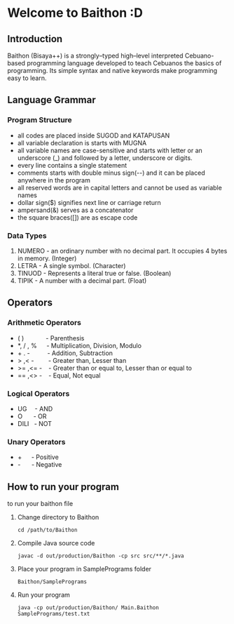 # Welcome to Baithon :D

## Introduction

Baithon (Bisaya++) is a strongly–typed high–level interpreted Cebuano-based programming language developed to teach Cebuanos
the basics of programming. Its simple syntax and native keywords make programming easy to learn.

## Language Grammar

### Program Structure

- all codes are placed inside SUGOD and KATAPUSAN
- all variable declaration is starts with MUGNA
- all variable names are case-sensitive and starts with letter or an underscore (\_) and followed by a letter,
  underscore or digits.
- every line contains a single statement
- comments starts with double minus sign(--) and it can be placed anywhere in the program
- all reserved words are in capital letters and cannot be used as variable names
- dollar sign($) signifies next line or carriage return
- ampersand(&) serves as a concatenator
- the square braces([]) are as escape code

### Data Types

1. NUMERO - an ordinary number with no decimal part. It occupies 4 bytes in memory. (Integer)
2. LETRA - A single symbol. (Character)
3. TINUOD - Represents a literal true or false. (Boolean)
4. TIPIK - A number with a decimal part. (Float)

## Operators

### Arithmetic Operators

- ( ) &emsp;&emsp;&emsp; - Parenthesis
- \*, / , % &emsp; - Multiplication, Division, Modulo
- \+ . - &nbsp;&emsp;&emsp; - Addition, Subtraction
- \> ,< - &emsp;&ensp;&nbsp; - Greater than, Lesser than
- \>= ,<= - &ensp; - Greater than or equal to, Lesser than or equal to
- == ,<> - &ensp; - Equal, Not equal

### Logical Operators

- UG &emsp;- AND
- O &emsp;&ensp;- OR
- DILI &nbsp; - NOT

### Unary Operators

- \+ &emsp; - Positive
- \-&emsp;&ensp; - Negative

## How to run your program

to run your baithon file

1. Change directory to Baithon

   ```
   cd /path/to/Baithon
   ```

2. Compile Java source code
   ```
   javac -d out/production/Baithon -cp src src/**/*.java
   ```
3. Place your program in SamplePrograms folder
   ```
   Baithon/SamplePrograms
   ```
4. Run your program

   ```
   java -cp out/production/Baithon/ Main.Baithon SamplePrograms/test.txt

   ```
